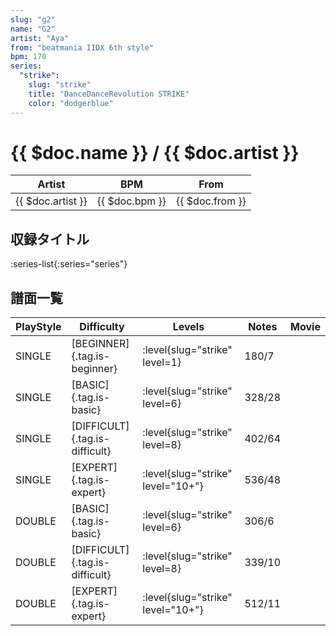 ```yaml
---
slug: "g2"
name: "G2"
artist: "Aya"
from: "beatmania IIDX 6th style"
bpm: 170
series:
  "strike":
    slug: "strike"
    title: "DanceDanceRevolution STRIKE"
    color: "dodgerblue"
---
```


# {{ $doc.name }} / {{ $doc.artist }}

|Artist|BPM|From|
|------|---|----|
|{{ $doc.artist }}|{{ $doc.bpm }}|{{ $doc.from }}|

## 収録タイトル

:series-list{:series="series"}

## 譜面一覧

|PlayStyle|Difficulty|Levels|Notes|Movie|
|---------|----------|------|-----|-----|
|SINGLE|[BEGINNER]{.tag.is-beginner}|:level{slug="strike" level=1}|180/7||
|SINGLE|[BASIC]{.tag.is-basic}|:level{slug="strike" level=6}|328/28||
|SINGLE|[DIFFICULT]{.tag.is-difficult}|:level{slug="strike" level=8}|402/64||
|SINGLE|[EXPERT]{.tag.is-expert}|:level{slug="strike" level="10+"}|536/48||
|DOUBLE|[BASIC]{.tag.is-basic}|:level{slug="strike" level=6}|306/6||
|DOUBLE|[DIFFICULT]{.tag.is-difficult}|:level{slug="strike" level=8}|339/10||
|DOUBLE|[EXPERT]{.tag.is-expert}|:level{slug="strike" level="10+"}|512/11||
